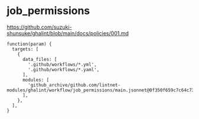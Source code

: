 # job_permissions

https://github.com/suzuki-shunsuke/ghalint/blob/main/docs/policies/001.md

```jsonnet
function(param) {
  targets: [
    {
      data_files: [
        '.github/workflows/*.yml',
        '.github/workflows/*.yaml',
      ],
      modules: [
        'github_archive/github.com/lintnet-modules/ghalint/workflow/job_permissions/main.jsonnet@0f350f659c7c64c7398249ea0fc23d1cec45c12a:v0.2.0',
      ],
    },
  ],
}
```
